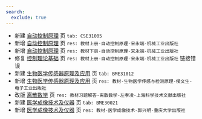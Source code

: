 ```yaml
---
search:
  exclude: true
---
```


- 新建 [自动控制原理](../../../../course/自动控制原理.md) 页 `tab: CSE31005`
- 新增 [自动控制原理](../../../../course/自动控制原理.md) 页 `res: 教材上册-自动控制原理-宋永端-机械工业出版社`
- 新增 [自动控制原理](../../../../course/自动控制原理.md) 页 `res: 教材下册-自动控制原理-宋永端-机械工业出版社`
- 修复 [控制理论基础](../../../../course/控制理论基础.md) 页 `res: 教材上册-自动控制原理-宋永端-机械工业出版社` 链接错误
- 新建 [生物医学传感器原理及应用](../../../../course/生物医学传感器原理及应用.md) 页 `tab: BME31012`
- 新增 [生物医学传感器原理及应用](../../../../course/生物医学传感器原理及应用.md) 页 `res: 教材-生物医学传感与检测原理-侯文生-电子工业出版社`
- 改版 [离散数学](../../../../course/离散数学.md) 页 `res: 教材习题解答-离散数学-左孝凌-上海科学技术文献出版社`
- 新建 [医学成像技术及仪器](../../../../course/医学成像技术及仪器.md) 页 `tab: BME30021`
- 新增 [医学成像技术及仪器](../../../../course/医学成像技术及仪器.md) 页 `res: 教材-医学成像技术-郭兴明-重庆大学出版社`
